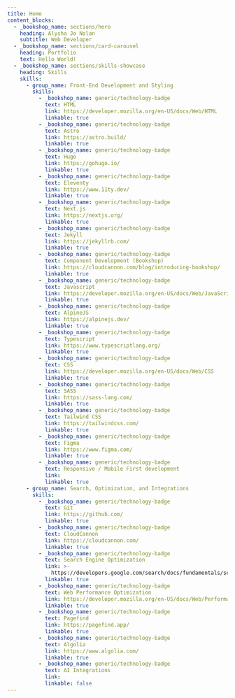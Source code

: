 ```yaml
---
title: Home
content_blocks:
  - _bookshop_name: sections/hero
    heading: Alysha Jo Nolan
    subtitle: Web Developer
  - _bookshop_name: sections/card-carousel
    heading: Portfolio
    text: Hello World!
  - _bookshop_name: sections/skills-showcase
    heading: Skills
    skills:
      - group_name: Front-End Development and Styling
        skills:
          - _bookshop_name: generic/technology-badge
            text: HTML
            link: https://developer.mozilla.org/en-US/docs/Web/HTML
            linkable: true
          - _bookshop_name: generic/technology-badge
            text: Astro
            link: https://astro.build/
            linkable: true
          - _bookshop_name: generic/technology-badge
            text: Hugo
            link: https://gohugo.io/
            linkable: true
          - _bookshop_name: generic/technology-badge
            text: Eleventy
            link: https://www.11ty.dev/
            linkable: true
          - _bookshop_name: generic/technology-badge
            text: Next.js
            link: https://nextjs.org/
            linkable: true
          - _bookshop_name: generic/technology-badge
            text: Jekyll
            link: https://jekyllrb.com/
            linkable: true
          - _bookshop_name: generic/technology-badge
            text: Component Development (Bookshop)
            link: https://cloudcannon.com/blog/introducing-bookshop/
            linkable: true
          - _bookshop_name: generic/technology-badge
            text: Javascript
            link: https://developer.mozilla.org/en-US/docs/Web/JavaScript
            linkable: true
          - _bookshop_name: generic/technology-badge
            text: AlpineJS
            link: https://alpinejs.dev/
            linkable: true
          - _bookshop_name: generic/technology-badge
            text: Typescript
            link: https://www.typescriptlang.org/
            linkable: true
          - _bookshop_name: generic/technology-badge
            text: CSS
            link: https://developer.mozilla.org/en-US/docs/Web/CSS
            linkable: true
          - _bookshop_name: generic/technology-badge
            text: SASS
            link: https://sass-lang.com/
            linkable: true
          - _bookshop_name: generic/technology-badge
            text: Tailwind CSS
            link: https://tailwindcss.com/
            linkable: true
          - _bookshop_name: generic/technology-badge
            text: Figma
            link: https://www.figma.com/
            linkable: true
          - _bookshop_name: generic/technology-badge
            text: Responsive / Mobile First development
            link:
            linkable: true
      - group_name: Search, Optimization, and Integrations
        skills:
          - _bookshop_name: generic/technology-badge
            text: Git
            link: https://github.com/
            linkable: true
          - _bookshop_name: generic/technology-badge
            text: CloudCannon
            link: https://cloudcannon.com/
            linkable: true
          - _bookshop_name: generic/technology-badge
            text: Search Engine Optimization
            link: >-
              https://developers.google.com/search/docs/fundamentals/seo-starter-guide#:~:text=SEO%E2%80%94short%20for%20search%20engine,site%20through%20a%20search%20engine.
            linkable: true
          - _bookshop_name: generic/technology-badge
            text: Web Performance Optimization
            link: https://developer.mozilla.org/en-US/docs/Web/Performance
            linkable: true
          - _bookshop_name: generic/technology-badge
            text: Pagefind
            link: https://pagefind.app/
            linkable: true
          - _bookshop_name: generic/technology-badge
            text: Algolia
            link: https://www.algolia.com/
            linkable: true
          - _bookshop_name: generic/technology-badge
            text: AI Integrations
            link:
            linkable: false
---
```

